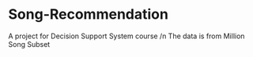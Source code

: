 # Song-Recommendation
A project for Decision Support System course /n
The data is from Million Song Subset
